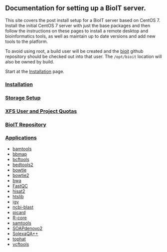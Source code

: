 ## Documentation for setting up a BioIT server.

This site covers the post install setup for a BioIT server based on CentOS 7. Install the initial CentOS 7 server with just the base packages and then follow the instructions on these pages to install a remote desktop and bioinformatics tools, as well as maintain up to date versions and add new tools to the platform.

To avoid using root, a build user will be created and the [bioit](https://github.com/shanesturrock/bioit) github repository should be checked out into that user. The `/opt/bioit` location will also be owned by build. 

Start at the [Installation](https://shanesturrock.github.io/bioit/Installation) page.

### [Installation](https://shanesturrock.github.io/bioit/Installation)
### [Storage Setup](https://shanesturrock.github.io/bioit/Storage-Setup)
### [XFS User and Project Quotas](https://shanesturrock.github.io/bioit/XFS-User-and-Project-Quotas)
### [BioIT Repository](https://shanesturrock.github.io/bioit/BioIT-repository)
### [Applications](https://shanesturrock.github.io/bioit/Applications)
* [bamtools](https://shanesturrock.github.io/bioit/bamtools)
* [bbmap](https://shanesturrock.github.io/bioit/bbmap)
* [bcftools](https://shanesturrock.github.io/bioit/bcftools)
* [bedtools2](https://shanesturrock.github.io/bioit/bedtools2)
* [bowtie](https://shanesturrock.github.io/bioit/bowtie)
* [bowtie2](https://shanesturrock.github.io/bioit/bowtie2)
* [bwa](https://shanesturrock.github.io/bioit/bwa)
* [FastQC](https://shanesturrock.github.io/bioit/FastQC)
* [hisat2](https://shanesturrock.github.io/bioit/hisat2)
* [htslib](https://shanesturrock.github.io/bioit/htslib)
* [igv](https://shanesturrock.github.io/bioit/igv)
* [ncbi-blast](https://shanesturrock.github.io/bioit/ncbi-blast)
* [picard](https://shanesturrock.github.io/bioit/picard)
* [R-core](https://shanesturrock.github.io/bioit/R-core)
* [samtools](https://shanesturrock.github.io/bioit/samtools)
* [SOAPdenovo2](https://shanesturrock.github.io/bioit/SOAPdenovo2)
* [SolexaQA++](https://shanesturrock.github.io/bioit/SolexaQA++)
* [tophat](https://shanesturrock.github.io/bioit/tophat)
* [vcftools](https://shanesturrock.github.io/bioit/vcftools)
